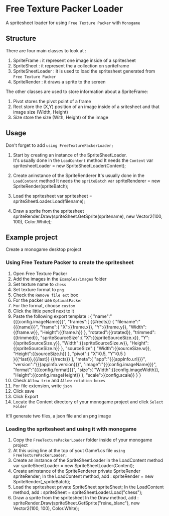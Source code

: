 # Free Texture Packer Loader

A spritesheet loader for using `Free Texture Packer` with `Monogame`

## Structure
There are four main classes to look at :  
1. SpriteFrame : it represent one image inside of a spritesheet
2. SpriteSheet : it represent the a collection on spriteframe
3. SpriteSheetLoader : it is used to load the spritesheet generated from `Free Texture Packer` 
4. SpriteRender : it draws a sprite to the screen

The other classes are used to store information about a SpriteFrame:
1. Pivot stores the pivot point of a frame
2. Rect store the (X,Y) position of an image inside of a sritesheet and that image size (Width, Height)
3. Size store the size (With, Height) of the image

## Usage
Don't forget to add `using FreeTexturePackerLoader;`

1. Start by creating an instance of the SpriteSheetLoader.  
It's usually done in the `LoadContent` method
It needs the `Content`
    var spritesheetLoader = new SpriteSheetLoader(Content);

2. Create aninstance of the SpriteRenderer
It's usually done in the `LoadContent` method
It needs the `spriteBatch`
    var spriteRenderer = new SpriteRender(spriteBatch);

3. Load the spritesheet
    var spritesheet = spriteSheetLoader.Load(filename);

4. Draw a sprite from the spritesheet
    spriteRender.Draw(spriteSheet.GetSprite(spritename), new Vector2(100, 100), Color.White);

## Example project
Create a monogame desktop project
### Using Free Texture Packer to create the spritesheet
1. Open Free Texture Packer
2. Add the images in the `Examples/images` folder
3. Set texture name to `chess`
4. Set texture format to `png`
5. Check the `Remove file ext` box
6. For the packer use `OptimalPacker`
7. For the format, choose `custom`
8. Click the little pencil next to it
9. Paste the following export template : 
    {
        "name":"{{{config.imageName}}}",
        "frames":[
            {{#rects}}
            {
            "filename":"{{{name}}}",
            "frame":{
                "X":{{frame.x}},
                "Y":{{frame.y}},
                "Width":{{frame.w}},
                "Height":{{frame.h}}
            },
            "rotated":{{rotated}},
            "trimmed":{{trimmed}},
            "spriteSourceSize":{
                "X":{{spriteSourceSize.x}},
                "Y":{{spriteSourceSize.y}},
                "Width":{{spriteSourceSize.w}},
                "Height":{{spriteSourceSize.h}}
            },
            "sourceSize":{
                "Width":{{sourceSize.w}},
                "Height":{{sourceSize.h}}
            },
            "pivot":{
                "X":0.5,
                "Y":0.5
            }        
            }{{^last}},{{/last}}
            {{/rects}}
            ],
        "meta":{
            "app":"{{{appInfo.url}}}",
            "version":"{{{appInfo.version}}}",
            "image":"{{{config.imageName}}}",
            "format":"{{{config.format}}}",
            "size":{
                "Width":{{config.imageWidth}},
                "Height":{{config.imageHeight}}
            },
            "scale":{{config.scale}}
        }
    }
10. Check `Allow trim` and `Allow rotation boxes`
11. For file extension, write `json`
12. Click save
13. Click Export
14. Locate the Content directory of your monogame project and click `Select Folder`

It'll generate two files, a json file and an png image

### Loading the spritesheet and using it with monogame
1. Copy the `FreeTexturePackerLoader` folder inside of your monogame project
2. At this using line at the top of yout Game1.cs file `using FreeTexturePackerLoader;`
3. Create an instance of the SpriteSheetLoader in the LoadContent method
    var  spriteSheetLoader = new SpriteSheetLoader(Content);
4. Create aninstance of the SpriteRenderer
    private SpriteRender spriteRender;
In the LoadContent method, add : 
    spriteRender = new SpriteRender(_spriteBatch);
5. Load the spritesheet
    private SpriteSheet spriteSheet;
In the LoadContent method, add : 
    spriteSheet = spriteSheetLoader.Load("chess");
6. Draw a sprite from the spritesheet
In the Draw method, add :
    spriteRender.Draw(spriteSheet.GetSprite("reine_blanc"), new Vector2(100, 100), Color.White);
